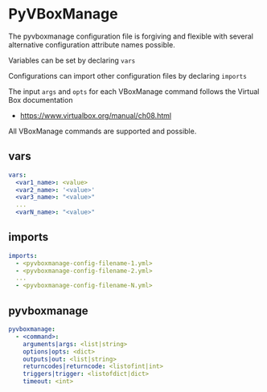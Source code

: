 # PyVBoxManage

The pyvboxmanage configuration file is forgiving and flexible with several alternative configuration 
attribute names possible.

Variables can be set by declaring `vars`

Configurations can import other configuration files by declaring `imports` 

The input `args` and `opts` for each VBoxManage command follows the Virtual Box documentation
 * https://www.virtualbox.org/manual/ch08.html 

All VBoxManage commands are supported and possible. 

## vars
```yaml
vars:
  <var1_name>: <value>
  <var2_name>: '<value>'
  <var3_name>: "<value>"
  ...
  <varN_name>: "<value>"
```

## imports
```yaml
imports:
  - <pyvboxmanage-config-filename-1.yml>
  - <pyvboxmanage-config-filename-2.yml>
  ...
  - <pyvboxmanage-config-filename-N.yml>
```

## pyvboxmanage
```yaml
pyvboxmanage:
  - <command>:
    arguments|args: <list|string>
    options|opts: <dict>
    outputs|out: <list|string>
    returncodes|returncode: <listofint|int>
    triggers|trigger: <listofdict|dict>
    timeout: <int>
```
